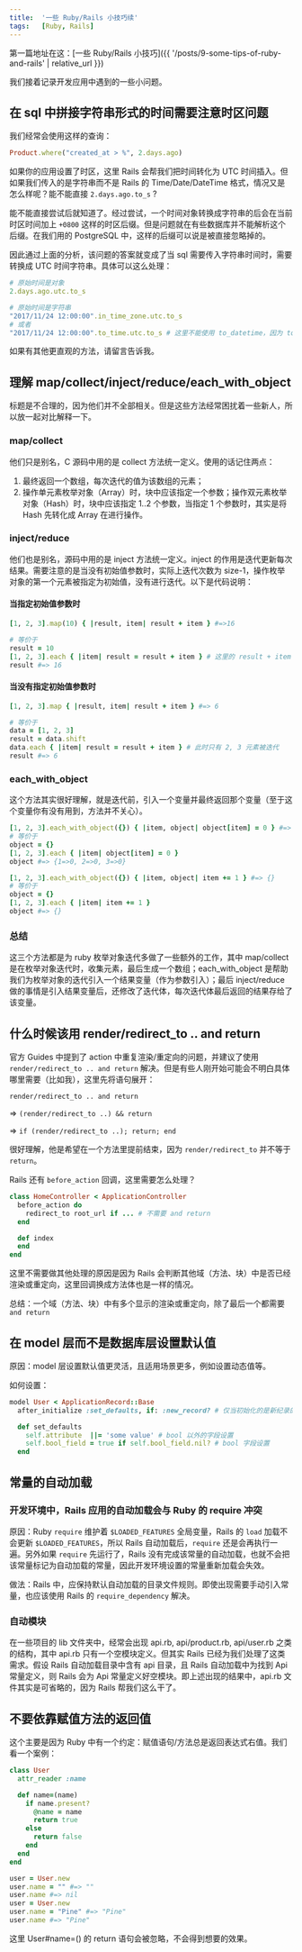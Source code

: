 ```yaml
---
title:  '一些 Ruby/Rails 小技巧续'
tags:   [Ruby, Rails]
---
```


第一篇地址在这：[一些 Ruby/Rails 小技巧]({{ '/posts/9-some-tips-of-ruby-and-rails' | relative_url }})

我们接着记录开发应用中遇到的一些小问题。

## 在 sql 中拼接字符串形式的时间需要注意时区问题

我们经常会使用这样的查询：

```ruby
Product.where("created_at > %", 2.days.ago)
```

如果你的应用设置了时区，这里 Rails 会帮我们把时间转化为 UTC 时间插入。但如果我们传入的是字符串而不是 Rails 的 Time/Date/DateTime 格式，情况又是怎么样呢？能不能直接 `2.days.ago.to_s` ?

能不能直接尝试后就知道了。经过尝试，一个时间对象转换成字符串的后会在当前时区时间加上 `+0800` 这样的时区后缀。但是问题就在有些数据库并不能解析这个后缀。在我们用的 PostgreSQL 中，这样的后缀可以说是被直接忽略掉的。

因此通过上面的分析，该问题的答案就变成了当 sql 需要传入字符串时间时，需要转换成 UTC 时间字符串。具体可以这么处理：

```ruby
# 原始时间是对象
2.days.ago.utc.to_s

# 原始时间是字符串
"2017/11/24 12:00:00".in_time_zone.utc.to_s
# 或者
"2017/11/24 12:00:00".to_time.utc.to_s # 这里不能使用 to_datetime，因为 to_time 比 to_datetime 多支持一个时区参数，并且该参数默认值为 :local , 符合我们需求
```

如果有其他更直观的方法，请留言告诉我。

## 理解 map/collect/inject/reduce/each_with_object

标题是不合理的，因为他们并不全部相关。但是这些方法经常困扰着一些新人，所以放一起对比解释一下。

### map/collect

他们只是别名，C 源码中用的是 collect 方法统一定义。使用的话记住两点：

1. 最终返回一个数组，每次迭代的值为该数组的元素；
2. 操作单元素枚举对象（Array）时，块中应该指定一个参数；操作双元素枚举对象（Hash）时，块中应该指定 1..2 个参数，当指定 1 个参数时，其实是将 Hash 先转化成 Array 在进行操作。

### inject/reduce

他们也是别名，源码中用的是 inject 方法统一定义。inject 的作用是迭代更新每次结果。需要注意的是当没有初始值参数时，实际上迭代次数为 size-1，操作枚举对象的第一个元素被指定为初始值，没有进行迭代。以下是代码说明：

#### 当指定初始值参数时

```ruby
[1, 2, 3].map(10) { |result, item| result + item } #=>16

# 等价于
result = 10
[1, 2, 3].each { |item| result = result + item } # 这里的 result + item 表达式与 map 中迭代的表达式一致
result #=> 16
```

#### 当没有指定初始值参数时

```ruby
[1, 2, 3].map { |result, item| result + item } #=> 6

# 等价于
data = [1, 2, 3]
result = data.shift
data.each { |item| result = result + item } # 此时只有 2, 3 元素被迭代
result #=> 6
```

### each_with_object

这个方法其实很好理解，就是迭代前，引入一个变量并最终返回那个变量（至于这个变量你有没有用到，方法并不关心）。

```ruby
[1, 2, 3].each_with_object({}) { |item, object| object[item] = 0 } #=> {1=>0, 2=>0, 3=>0}
# 等价于
object = {}
[1, 2, 3].each { |item| object[item] = 0 }
object #=> {1=>0, 2=>0, 3=>0}

[1, 2, 3].each_with_object({}) { |item, object| item += 1 } #=> {}
# 等价于
object = {}
[1, 2, 3].each { |item| item += 1 }
object #=> {}
```

### 总结

这三个方法都是为 ruby 枚举对象迭代多做了一些额外的工作，其中 map/collect 是在枚举对象迭代时，收集元素，最后生成一个数组；each_with_object 是帮助我们为枚举对象的迭代引入一个结果变量（作为参数引入）；最后 inject/reduce 做的事情是引入结果变量后，还修改了迭代体，每次迭代体最后返回的结果存给了该变量。

## 什么时候该用 render/redirect_to .. and return

官方 Guides 中提到了 action 中重复渲染/重定向的问题，并建议了使用 `render/redirect_to .. and return` 解决。但是有些人刚开始可能会不明白具体哪里需要（比如我），这里先将语句展开：

`render/redirect_to .. and return`

=> `(render/redirect_to ..) && return`

=> `if (render/redirect_to ..); return; end`

很好理解，他是希望在一个方法里提前结束，因为 `render/redirect_to` 并不等于 `return`。

Rails 还有 `before_action` 回调，这里需要怎么处理？

```ruby
class HomeController < ApplicationController
  before_action do
    redirect_to root_url if ... # 不需要 and return
  end

  def index
  end
end
```

这里不需要做其他处理的原因是因为 Rails 会判断其他域（方法、块）中是否已经渲染或重定向，这里回调换成方法体也是一样的情况。

总结：一个域（方法、块）中有多个显示的渲染或重定向，除了最后一个都需要 `and return`

## 在 model 层而不是数据库层设置默认值

原因：model 层设置默认值更灵活，且适用场景更多，例如设置动态值等。

如何设置：

```ruby
model User < ApplicationRecord::Base
  after_initialize :set_defaults, if: :new_record? # 仅当初始化的是新纪录的时候设置默认值

  def set_defaults
    self.attribute  ||= 'some value' # bool 以外的字段设置
    self.bool_field = true if self.bool_field.nil? # bool 字段设置
  end
```

## 常量的自动加载

### 开发环境中，Rails 应用的自动加载会与 Ruby 的 require 冲突

原因：Ruby `require` 维护着 `$LOADED_FEATURES` 全局变量，Rails 的 `load` 加载不会更新 `$LOADED_FEATURES`，所以 Rails 自动加载后，`require` 还是会再执行一遍。另外如果 `require` 先运行了，Rails 没有完成该常量的自动加载，也就不会把该常量标记为自动加载的常量，因此开发环境设置的常量重新加载会失效。

做法：Rails 中，应保持默认自动加载的目录文件规则。即使出现需要手动引入常量，也应该使用 Rails 的 `require_dependency` 解决。

### 自动模块

在一些项目的 lib 文件夹中，经常会出现 api.rb, api/product.rb, api/user.rb 之类的结构，其中 api.rb 只有一个空模块定义。但其实 Rails 已经为我们处理了这类需求。假设 Rails 自动加载目录中含有 api 目录，且 Rails 自动加载中为找到 Api 常量定义，则 Rails 会为 Api 常量定义好空模块。即上述出现的结果中，api.rb 文件其实是可省略的，因为 Rails 帮我们这么干了。

## 不要依靠赋值方法的返回值

这个主要是因为 Ruby 中有一个约定：赋值语句/方法总是返回表达式右值。我们看一个案例：

```ruby
class User
  attr_reader :name

  def name=(name)
    if name.present?
      @name = name
      return true
    else
      return false
    end
  end
end

user = User.new
user.name = "" #=> ""
user.name #=> nil
user = User.new
user.name = "Pine" #=> "Pine"
user.name #=> "Pine"
```

这里 User#name=() 的 return 语句会被忽略，不会得到想要的效果。
